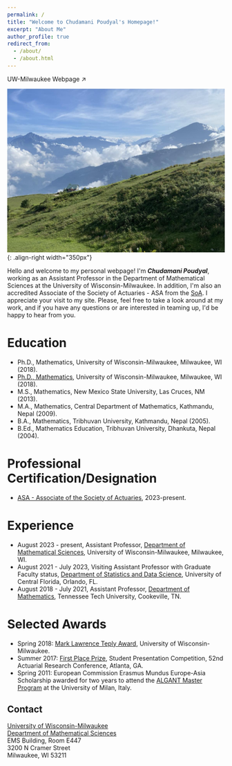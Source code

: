 ```yaml
---
permalink: /
title: "Welcome to Chudamani Poudyal's Homepage!" 
excerpt: "About Me"
author_profile: true
redirect_from: 
  - /about/
  - /about.html
---
```


<!-- <a href="https://uwm.edu/math/people/poudyal-chudamani/">UW-Milwaukee Webpage</a> -->
<a href="https://uwm.edu/math/people/poudyal-chudamani/" target="_blank" style="text-decoration: none;">UW-Milwaukee Webpage &#8599;</a>

<!-- ![Editing a markdown file for a talk](/images/pyramid2.png){: .align-right width="350px"} -->
![Editing a markdown file for a talk](/images/PT2.jpg){: .align-right width="350px"}
<!--- ![Editing a markdown file for a talk](/images/PT2.jpg) --->
Hello and welcome to my personal webpage! I'm _**Chudamani Poudyal**_, working as an Assistant Professor in the Department of Mathematical Sciences at the University of Wisconsin-Milwaukee. In addition, I'm also an accredited Associate of the Society of Actuaries - ASA from the <a href="https://www.soa.org/">SoA</a>. I appreciate your visit to my site. Please, feel free to take a look around at my work, and if you have any questions or are interested in teaming up, I'd be happy to hear from you.

Education
===== 
- Ph.D., Mathematics, University of Wisconsin-Milwaukee, Milwaukee, WI (2018).
- <a href="https://uwm.edu/math/people/poudyal-chudamani/">Ph.D., Mathematics</a>, University of Wisconsin-Milwaukee, Milwaukee, WI (2018).
- M.S., Mathematics, New Mexico State University, Las Cruces, NM (2013).
- M.A., Mathematics, Central Department of Mathematics, Kathmandu, Nepal (2009).
- B.A., Mathematics, Tribhuvan University, Kathmandu, Nepal (2005). 
- B.Ed., Mathematics Education, Tribhuvan University, Dhankuta, Nepal (2004).

Professional Certification/Designation
=====
-  <a href="https://www.soa.org/Education/Exam-Req/edu-asa-req.aspx">ASA - Associate of the Society of Actuaries</a>, 2023-present.
  
Experience
=====
- August 2023 - present, Assistant Professor, <a href="https://uwm.edu/math/">Department of Mathematical Sciences</a>, University of Wisconsin-Milwaukee, Milwaukee, WI. 
- August 2021 - July 2023, Visiting Assistant Professor with Graduate Faculty status, <a href="https://sciences.ucf.edu/statistics/">Department of Statistics and Data Science</a>, University of Central Florida, Orlando, FL.
- August 2018 - July 2021, Assistant Professor, <a href="https://www.tntech.edu/cas/math/">Department of Mathematics</a>, Tennessee Tech University, Cookeville, TN.

Selected Awards
=====
- Spring 2018: <a href="https://uwm.edu/math/spring-2018-awards-ceremony-recap/">Mark Lawrence Teply Award</a>, University of Wisconsin-Milwaukee.
- Summer 2017: <a href="https://www.soa.org/globalassets/assets/files/static-pages/sections/education-research/arc-52nd-winner-announcement.pdf">First Place Prize</a>, Student Presentation Competition, 52nd Actuarial Research Conference, Atlanta, GA.
- Spring 2011: European Commission Erasmus Mundus Europe-Asia Scholarship awarded for two years to attend the <a href="https://algant.eu/">ALGANT Master Program</a> at the University of Milan, Italy. 

Contact
-------
[University of Wisconsin-Milwaukee](https://uwm.edu/) \
[Department of Mathematical Sciences](https://uwm.edu/math/) \
EMS Building, Room E447 \
3200 N Cramer Street \
Milwaukee, WI 53211
